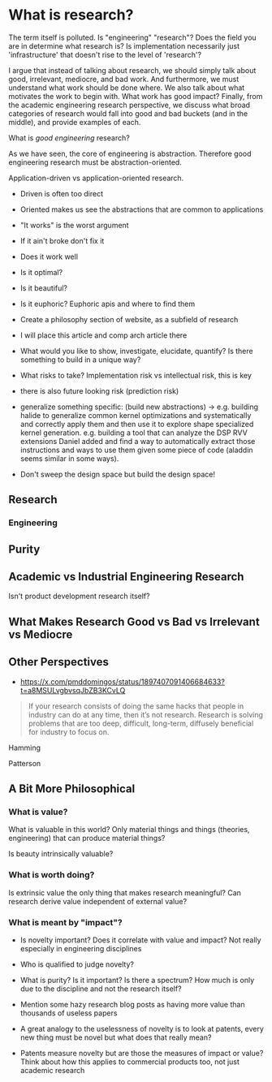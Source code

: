 # What is research?

The term itself is polluted. Is "engineering" "research"? Does the field you are in determine what research is? Is implementation necessarily just 'infrastructure' that doesn't rise to the level of 'research'?

I argue that instead of talking about research, we should simply talk about good, irrelevant, mediocre, and bad work. And furthermore, we must understand what work should be done where. We also talk about what motivates the work to begin with. What work has good impact?
Finally, from the academic engineering research perspective, we discuss what broad categories of research would fall into good and bad buckets (and in the middle), and provide examples of each.

What is _good_ _engineering_ research?

As we have seen, the core of engineering is abstraction. Therefore good engineering research must be abstraction-oriented.

Application-driven vs application-oriented research.
  - Driven is often too direct
  - Oriented makes us see the abstractions that are common to applications

- "It works" is the worst argument
- If it ain't broke don't fix it
- Does it work well
- Is it optimal?
- Is it beautiful?
- Is it euphoric? Euphoric apis and where to find them
- Create a philosophy section of website, as a subfield of research
- I will place this article and comp arch article there

- What would you like to show, investigate, elucidate, quantify? Is there something to build in a unique way?

- What risks to take? Implementation risk vs intellectual risk, this is key
- there is also future looking risk (prediction risk)

- generalize something specific: (build new abstractions) -> e.g. building halide to generalize common kernel optimizations and systematically and correctly apply them and then use it to explore shape specialized kernel generation. e.g. building a tool that can analyze the DSP RVV extensions Daniel added and find a way to automatically extract those instructions and ways to use them given some piece of code (aladdin seems similar in some ways).
- Don't sweep the design space but build the design space!

## Research

### Engineering

## Purity

## Academic vs Industrial Engineering Research

Isn't product development research itself?

## What Makes Research Good vs Bad vs Irrelevant vs Mediocre

## Other Perspectives

- https://x.com/pmddomingos/status/1897407091406684633?t=a8MSULvgbvsqJbZB3KCvLQ

> If your research consists of doing the same hacks that people in industry can do at any time, then it’s not research. Research is solving problems that are too deep, difficult, long-term, diffusely beneficial for industry to focus on.

Hamming

Patterson

## A Bit More Philosophical

### What is value?

What is valuable in this world? Only material things and things (theories, engineering) that can produce material things?

Is beauty intrinsically valuable?

### What is worth doing?

Is extrinsic value the only thing that makes research meaningful? Can research derive value independent of external value?

### What is meant by "impact"?

- Is novelty important? Does it correlate with value and impact? Not really especially in engineering disciplines
- Who is qualified to judge novelty?
- What is purity? Is it important? Is there a spectrum? How much is only due to the discipline and not the research itself?
- Mention some hazy research blog posts as having more value than thousands of useless papers

- A great analogy to the uselessness of novelty is to look at patents, every new thing must be novel but what does that really mean?
- Patents measure novelty but are those the measures of impact or value? Think about how this applies to commercial products too, not just academic research
